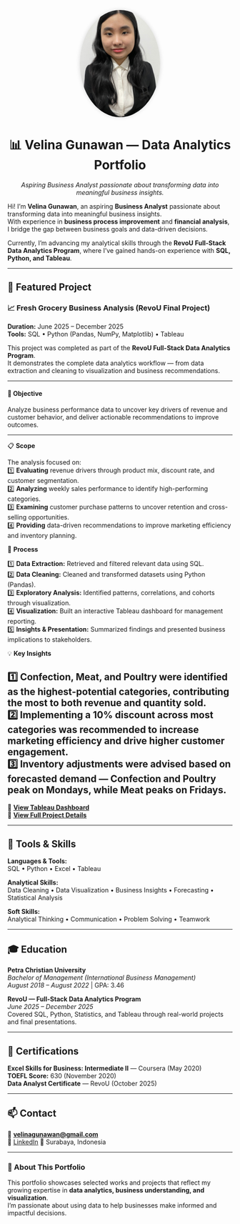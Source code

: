 <p align="center">
  <img src="https://raw.githubusercontent.com/velinagunawan/velina-data-analytics-portfolio/refs/heads/main/Untitled%20design.jpg"
       alt="Velina Gunawan" width="180" style="border-radius: 50%; box-shadow: 0 0 10px rgba(0,0,0,0.15);">
</p>

<h1 align="center">📊 Velina Gunawan — Data Analytics Portfolio</h1>

<p align="center">
  <i>Aspiring Business Analyst passionate about transforming data into meaningful business insights.</i>
</p>

Hi! I’m **Velina Gunawan**, an aspiring **Business Analyst** passionate about transforming data into meaningful business insights.  
With experience in **business process improvement** and **financial analysis**, I bridge the gap between business goals and data-driven decisions.  

Currently, I’m advancing my analytical skills through the **RevoU Full-Stack Data Analytics Program**, where I’ve gained hands-on experience with **SQL, Python, and Tableau**.

---

## 🚀 Featured Project

### 📈 Fresh Grocery Business Analysis (RevoU Final Project)
**Duration:** June 2025 – December 2025  
**Tools:** SQL • Python (Pandas, NumPy, Matplotlib) • Tableau  

This project was completed as part of the **RevoU Full-Stack Data Analytics Program**.  
It demonstrates the complete data analytics workflow — from data extraction and cleaning to visualization and business recommendations.

---

#### 🎯 Objective  
Analyze business performance data to uncover key drivers of revenue and customer behavior, and deliver actionable recommendations to improve outcomes.

---

📋 **Scope**

The analysis focused on:  
1️⃣ **Evaluating** revenue drivers through product mix, discount rate, and customer segmentation.  
2️⃣ **Analyzing** weekly sales performance to identify high-performing categories.  
3️⃣ **Examining** customer purchase patterns to uncover retention and cross-selling opportunities.  
4️⃣ **Providing** data-driven recommendations to improve marketing efficiency and inventory planning.

🧩 **Process**  

1️⃣ **Data Extraction:** Retrieved and filtered relevant data using SQL.  
2️⃣ **Data Cleaning:** Cleaned and transformed datasets using Python (Pandas).  
3️⃣ **Exploratory Analysis:** Identified patterns, correlations, and cohorts through visualization.  
4️⃣ **Visualization:** Built an interactive Tableau dashboard for management reporting.  
5️⃣ **Insights & Presentation:** Summarized findings and presented business implications to stakeholders.

💡 **Key Insights**  

1️⃣ **Confection, Meat, and Poultry** were identified as the **highest-potential categories**, contributing the most to both revenue and quantity sold.  
2️⃣ Implementing a **10% discount** across most categories was recommended to **increase marketing efficiency** and drive higher customer engagement.  
3️⃣ **Inventory adjustments** were advised based on forecasted demand — **Confection and Poultry** peak on **Mondays**, while **Meat** peaks on **Fridays**. 
---

🔗 [**View Tableau Dashboard**](https://public.tableau.com/views/Deep_17579542067760/Dashboard1?:language=en-US&publish=yes&:sid=&:redirect=auth&:display_count=n&:origin=viz_share_link)  
📄 [**View Full Project Details**](https://docs.google.com/presentation/d/1G-O5kvSQr0q7MLOAq267WTmML0PQaPML-yqwWrsPGPc/edit?usp=sharing)

---

## 🧰 Tools & Skills

**Languages & Tools:**  
SQL • Python • Excel • Tableau  

**Analytical Skills:**  
Data Cleaning • Data Visualization • Business Insights • Forecasting • Statistical Analysis  

**Soft Skills:**  
Analytical Thinking • Communication • Problem Solving • Teamwork  

---

## 🎓 Education

**Petra Christian University**  
_Bachelor of Management (International Business Management)_  
_August 2018 – August 2022_ | GPA: 3.46  

**RevoU — Full-Stack Data Analytics Program**  
_June 2025 – December 2025_  
Covered SQL, Python, Statistics, and Tableau through real-world projects and final presentations.

---

## 🧾 Certifications

**Excel Skills for Business: Intermediate II** — Coursera (May 2020)  
**TOEFL Score:** 630 (November 2020)  
**Data Analyst Certificate** — RevoU (October 2025)

---

## 📫 Contact

📧 **velinagunawan@gmail.com**  
🔗 [LinkedIn](www.linkedin.com/in/velina-gunawan) 
📍 Surabaya, Indonesia  

---

### 🌟 About This Portfolio
This portfolio showcases selected works and projects that reflect my growing expertise in **data analytics, business understanding, and visualization**.  
I’m passionate about using data to help businesses make informed and impactful decisions.
